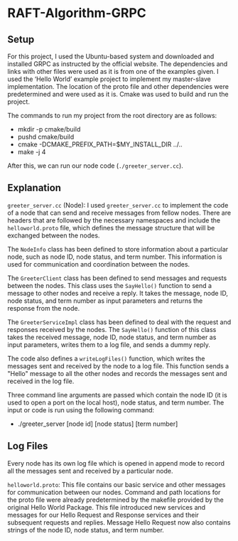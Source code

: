 # RAFT-Algorithm-GRPC

## Setup

For this project, I used the Ubuntu-based system and downloaded and installed GRPC as instructed by the official website. The dependencies and links with other files were used as it is from one of the examples given. I used the ‘Hello World’ example project to implement my master-slave implementation. The location of the proto file and other dependencies were predetermined and were used as it is. Cmake was used to build and run the project.

The commands to run my project from the root directory are as follows:
* mkdir -p cmake/build
* pushd cmake/build
* cmake -DCMAKE_PREFIX_PATH=$MY_INSTALL_DIR ../..
* make -j 4



After this, we can run our node code (`./greeter_server.cc`).

## Explanation

`greeter_server.cc` (Node): I used `greeter_server.cc` to implement the code of a node that can send and receive messages from fellow nodes. There are headers that are followed by the necessary namespaces and include the `helloworld.proto` file, which defines the message structure that will be exchanged between the nodes.

The `NodeInfo` class has been defined to store information about a particular node, such as node ID, node status, and term number. This information is used for communication and coordination between the nodes.

The `GreeterClient` class has been defined to send messages and requests between the nodes. This class uses the `SayHello()` function to send a message to other nodes and receive a reply. It takes the message, node ID, node status, and term number as input parameters and returns the response from the node.

The `GreeterServiceImpl` class has been defined to deal with the request and responses received by the nodes. The `SayHello()` function of this class takes the received message, node ID, node status, and term number as input parameters, writes them to a log file, and sends a dummy reply.

The code also defines a `writeLogFiles()` function, which writes the messages sent and received by the node to a log file. This function sends a "Hello" message to all the other nodes and records the messages sent and received in the log file.

Three command line arguments are passed which contain the node ID (it is used to open a port on the local host), node status, and term number. The input or code is run using the following command:
* ./greeter_server [node id] [node status] [term number]

## Log Files

Every node has its own log file which is opened in append mode to record all the messages sent and received by a particular node.

`helloworld.proto`: This file contains our basic service and other messages for communication between our nodes. Command and path locations for the proto file were already predetermined by the makefile provided by the original Hello World Package. This file introduced new services and messages for our Hello Request and Response services and their subsequent requests and replies. Message Hello Request now also contains strings of the node ID, node status, and term number.


